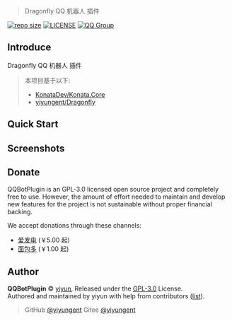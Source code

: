 


> Dragonfly QQ 机器人 插件

[![repo size](https://img.shields.io/github/repo-size/yiyungent/QQBotPlugin.svg?style=flat)]()
[![LICENSE](https://img.shields.io/github/license/yiyungent/QQBotPlugin.svg?style=flat)](https://github.com/yiyungent/QQBotPlugin/blob/master/LICENSE)
[![QQ Group](https://img.shields.io/badge/QQ%20Group-894031109-deepgreen)](https://jq.qq.com/?_wv=1027&k=q5R82fYN)

## Introduce


Dragonfly QQ 机器人 插件

> 本项目基于以下:    
> - [KonataDev/Konata.Core](https://github.com/KonataDev/Konata.Core)
> - [yiyungent/Dragonfly](https://github.com/yiyungent/Dragonfly)


## Quick Start


## Screenshots



## Donate

QQBotPlugin is an GPL-3.0 licensed open source project and completely free to use. However, the amount of effort needed to maintain and develop new features for the project is not sustainable without proper financial backing.

We accept donations through these channels:

- <a href="https://afdian.net/@yiyun" target="_blank">爱发电</a> (￥5.00 起)
- <a href="https://dun.mianbaoduo.com/@yiyun" target="_blank">面包多</a> (￥1.00 起)

## Author

**QQBotPlugin** © [yiyun](https://github.com/yiyungent), Released under the [GPL-3.0](./LICENSE) License.<br>
Authored and maintained by yiyun with help from contributors ([list](https://github.com/yiyungent/QQBotPlugin/contributors)).

> GitHub [@yiyungent](https://github.com/yiyungent) Gitee [@yiyungent](https://gitee.com/yiyungent)

